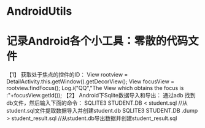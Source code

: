 # AndroidUtils
记录Android各个小工具：零散的代码文件
==========================================
【1】 获取处于焦点的控件的ID：
View rootview = DetailActivity.this.getWindow().getDecorView();
View focusView = rootview.findFocus();
Log.i("QQ","The View which obtains the focus is :"+focusView.getId());
【2】 Android下Sqlite数据导入和导出： 通过adb 找到db文件，然后输入下面的命令：
SQLITE3 STUDENT.DB < student.sql //从student.sql文件提取数据导入并创建student.db
SQLITE3 STUDENT.DB .dump > student_result.sql  //从student.db导出数据并创建student_result.sql
